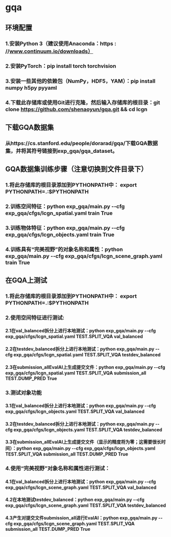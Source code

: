 # gqa
## 环境配置
### 1.安装Python 3（建议使用Anaconda：https : //www.continuum.io/downloads）
### 2.安装PyTorch：pip install torch torchvision
### 3.安装一些其他的依赖包（NumPy，HDF5，YAM）：pip install numpy h5py pyyaml
### 4.下载此存储库或使用Git进行克隆，然后输入存储库的根目录：git clone https://github.com/shenaoyun/gqa.git && cd lcgn
## 下载GQA数据集
### 从https://cs.stanford.edu/people/dorarad/gqa/下载GQA数据集，并将其符号链接到exp_gqa/gqa_dataset。
## GQA数据集训练步骤（注意切换到文件目录下）
### 1.将此存储库的根目录添加到PYTHONPATH中： export PYTHONPATH=.:$PYTHONPATH
### 2.训练空间特征：python exp_gqa/main.py --cfg exp_gqa/cfgs/lcgn_spatial.yaml train True
### 3.训练物体特征：python exp_gqa/main.py --cfg exp_gqa/cfgs/lcgn_objects.yaml train True
### 4.训练具有“完美视野”的对象名称和属性：python exp_gqa/main.py --cfg exp_gqa/cfgs/lcgn_scene_graph.yaml train True
## 在GQA上测试
### 1.将此存储库的根目录添加到PYTHONPATH中： export PYTHONPATH=.:$PYTHONPATH
### 2.使用空间特征进行测试:
#### 2.1在val_balanced拆分上进行本地测试：python exp_gqa/main.py --cfg exp_gqa/cfgs/lcgn_spatial.yaml TEST.SPLIT_VQA val_balanced
#### 2.2在testdev_balanced拆分上进行本地测试：python exp_gqa/main.py --cfg exp_gqa/cfgs/lcgn_spatial.yaml TEST.SPLIT_VQA testdev_balanced
#### 2.3在submission_allEvalAI上生成提交文件：python exp_gqa/main.py --cfg exp_gqa/cfgs/lcgn_spatial.yaml TEST.SPLIT_VQA submission_all TEST.DUMP_PRED True
### 3.测试对象功能
#### 3.1在val_balanced拆分上进行本地测试：python exp_gqa/main.py --cfg exp_gqa/cfgs/lcgn_objects.yaml TEST.SPLIT_VQA val_balanced
#### 3.2在testdev_balanced拆分上进行本地测试：python exp_gqa/main.py --cfg exp_gqa/cfgs/lcgn_objects.yaml TEST.SPLIT_VQA testdev_balanced
#### 3.3在submission_allEvalAI上生成提交文件（显示的精度将为零；这需要很长时间）：python exp_gqa/main.py --cfg exp_gqa/cfgs/lcgn_objects.yaml TEST.SPLIT_VQA submission_all TEST.DUMP_PRED True
### 4.使用“完美视野”对象名称和属性进行测试：
#### 4.1在val_balanced拆分上进行本地测试：python exp_gqa/main.py --cfg exp_gqa/cfgs/lcgn_scene_graph.yaml TEST.SPLIT_VQA val_balanced
#### 4.2在本地测试testdev_balanced：python exp_gqa/main.py --cfg exp_gqa/cfgs/lcgn_scene_graph.yaml TEST.SPLIT_VQA testdev_balanced
#### 4.3产生对提交文件submission_all进行EvalAI：python exp_gqa/main.py --cfg exp_gqa/cfgs/lcgn_scene_graph.yaml TEST.SPLIT_VQA submission_all TEST.DUMP_PRED True
